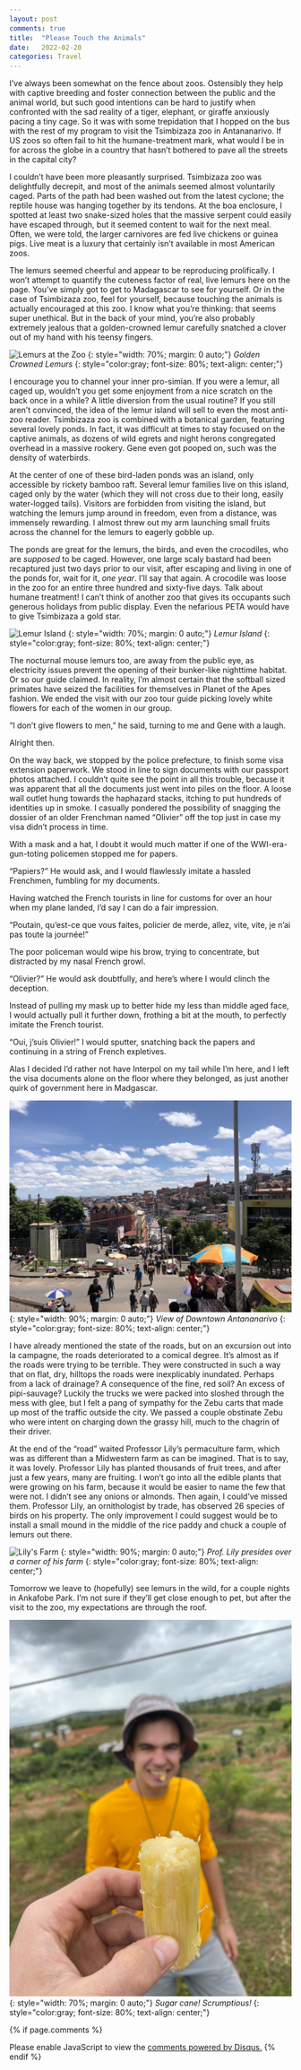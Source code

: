```yaml
---
layout: post
comments: true
title:  "Please Touch the Animals"
date:   2022-02-20
categories: Travel
---
```

I’ve always been somewhat on the fence about zoos. Ostensibly they help with captive breeding and foster connection between the public and the animal world, but such good intentions can be hard to justify when confronted with the sad reality of a tiger, elephant, or giraffe anxiously pacing a tiny cage. So it was with some trepidation that I hopped on the bus with the rest of my program to visit the Tsimbizaza zoo in Antananarivo. If US zoos so often fail to hit the humane-treatment mark, what would I be in for across the globe in a country that hasn’t bothered to pave all the streets in the capital city?

I couldn’t have been more pleasantly surprised. Tsimbizaza zoo was delightfully decrepit, and most of the animals seemed almost voluntarily caged. Parts of the path had been washed out from the latest cyclone; the reptile house was hanging together by its tendons. At the boa enclosure, I spotted at least two snake-sized holes that the massive serpent could easily have escaped through, but it seemed content to wait for the next meal. Often, we were told, the larger carnivores are fed live chickens or guinea pigs. Live meat is a luxury that certainly isn’t available in most American zoos.

The lemurs seemed cheerful and appear to be reproducing prolifically. I won’t attempt to quantify the cuteness factor of real, live lemurs here on the page. You’ve simply got to get to Madagascar to see for yourself. Or in the case of Tsimbizaza zoo, feel for yourself, because touching the animals is actually encouraged at this zoo. I know what you’re thinking: that seems super unethical. But in the back of your mind, you’re also probably extremely jealous that a golden-crowned lemur carefully snatched a clover out of my hand with his teensy fingers.

![Lemurs at the Zoo](/assets/zoolemurs.JPG)
{: style="width: 70%; margin: 0 auto;"}
*Golden Crowned Lemurs*
{: style="color:gray; font-size: 80%; text-align: center;"}

I encourage you to channel your inner pro-simian. If you were a lemur, all caged up, wouldn’t you get some enjoyment from a nice scratch on the back once in a while? A little diversion from the usual routine? If you still aren’t convinced, the idea of the lemur island will sell to even the most anti-zoo reader. Tsimbizaza zoo is combined with a botanical garden, featuring several lovely ponds. In fact, it was difficult at times to stay focused on the captive animals, as dozens of wild egrets and night herons congregated overhead in a massive rookery. Gene even got pooped on, such was the density of waterbirds. 

At the center of one of these bird-laden ponds was an island, only accessible by rickety bamboo raft. Several lemur families live on this island, caged only by the water (which they will not cross due to their long, easily water-logged tails). Visitors are forbidden from visiting the island, but watching the lemurs jump around in freedom, even from a distance, was immensely rewarding. I almost threw out my arm launching small fruits across the channel for the lemurs to eagerly gobble up. 

The ponds are great for the lemurs, the birds, and even the crocodiles, who are _supposed_ to be caged. However, one large scaly bastard had been recaptured just two days prior to our visit, after escaping and living in one of the ponds for, wait for it, _one year_. I’ll say that again. A crocodile was loose in the zoo for an entire three hundred and sixty-five days. Talk about humane treatment! I can’t think of another zoo that gives its occupants such generous holidays from public display. Even the nefarious PETA would have to give Tsimbizaza a gold star.

![Lemur Island](/assets/lemurisland.JPG)
{: style="width: 70%; margin: 0 auto;"}
*Lemur Island*
{: style="color:gray; font-size: 80%; text-align: center;"}

The nocturnal mouse lemurs too, are away from the public eye, as electricity issues prevent the opening of their bunker-like nighttime habitat. Or so our guide claimed. In reality, I’m almost certain that the softball sized primates have seized the facilities for themselves in Planet of the Apes fashion. We ended the visit with our zoo tour guide picking lovely white flowers for each of the women in our group.
 
“I don’t give flowers to men,” he said, turning to me and Gene with a laugh.

Alright then.

On the way back, we stopped by the police prefecture, to finish some visa extension paperwork. We stood in line to sign documents with our passport photos attached. I couldn’t quite see the point in all this trouble, because it was apparent that all the documents just went into piles on the floor. A loose wall outlet hung towards the haphazard stacks, itching to put hundreds of identities up in smoke. I casually pondered the possibility of snagging the dossier of an older Frenchman named “Olivier” off the top just in case my visa didn’t process in time.
 
With a mask and a hat, I doubt it would much matter if one of the WWI-era-gun-toting policemen stopped me for papers.
 
“Papiers?” He would ask, and I would flawlessly imitate a hassled Frenchmen, fumbling for my documents.

Having watched the French tourists in line for customs for over an hour when my plane landed, I’d say I can do a fair impression.
 
“Poutain, qu’est-ce que vous faites, policier de merde, allez, vite, vite, je n’ai pas toute la journée!”

The poor policeman would wipe his brow, trying to concentrate, but distracted by my nasal French growl.
 
“Olivier?” He would ask doubtfully, and here’s where I would clinch the deception.
 
Instead of pulling my mask up to better hide my less than middle aged face, I would actually pull it further down, frothing a bit at the mouth, to perfectly imitate the French tourist.

“Oui, j’suis Olivier!” I would sputter, snatching back the papers and continuing in a string of French expletives.

Alas I decided I’d rather not have Interpol on my tail while I’m here, and I left the visa documents alone on the floor where they belonged, as just another quirk of government here in Madgascar. 

![Downtown Antananarivo](/assets/marketview.JPG)
{: style="width: 90%; margin: 0 auto;"}
*View of Downtown Antananarivo*
{: style="color:gray; font-size: 80%; text-align: center;"}

I have already mentioned the state of the roads, but on an excursion out into la campagne, the roads deteriorated to a comical degree. It’s almost as if the roads were trying to be terrible. They were constructed in such a way that on flat, dry, hilltops the roads were inexplicably inundated. Perhaps from a lack of drainage? A consequence of the fine, red soil? An excess of pipi-sauvage? Luckily the trucks we were packed into sloshed through the mess with glee, but I felt a pang of sympathy for the Zebu carts that made up most of the traffic outside the city. We passed a couple obstinate Zebu who were intent on charging down the grassy hill, much to the chagrin of their driver.

At the end of the “road” waited Professor Lily’s permaculture farm, which was as different than a Midwestern farm as can be imagined. That is to say, it was lovely. Professor Lily has planted thousands of fruit trees, and after just a few years, many are fruiting. I won’t go into all the edible plants that were growing on his farm, because it would be easier to name the few that were not. I didn’t see any onions or almonds. Then again, I could’ve missed them. Professor Lily, an ornithologist by trade, has observed 26 species of birds on his property. The only improvement I could suggest would be to install a small mound in the middle of the rice paddy and chuck a couple of lemurs out there. 

![Lily's Farm](/assets/lilyfarm.JPG)
{: style="width: 90%; margin: 0 auto;"}
*Prof. Lily presides over a corner of his farm*
{: style="color:gray; font-size: 80%; text-align: center;"}

Tomorrow we leave to (hopefully) see lemurs in the wild, for a couple nights in Ankafobe Park. I’m not sure if they’ll get close enough to pet, but after the visit to the zoo, my expectations are through the roof. 

![Sugar Cane](/assets/sugarcane.JPG)
{: style="width: 70%; margin: 0 auto;"}
*Sugar cane! Scrumptious!*
{: style="color:gray; font-size: 80%; text-align: center;"}

{% if page.comments %}
<div id="disqus_thread"></div>
<script>
    /**
    *  RECOMMENDED CONFIGURATION VARIABLES: EDIT AND UNCOMMENT THE SECTION BELOW TO INSERT DYNAMIC VALUES FROM YOUR PLATFORM OR CMS.
    *  LEARN WHY DEFINING THESE VARIABLES IS IMPORTANT: https://disqus.com/admin/universalcode/#configuration-variables    */
    /*
    var disqus_config = function () {
    this.page.url = 'https://www.hughgabriel.com/Travel/2022/02/20/Please-Touch-the-Animals.html';  // Replace PAGE_URL with your page's canonical URL variable
    this.page.identifier = '/Travel/2022/02/20/Please-Touch-the-Animals.html'; // Replace PAGE_IDENTIFIER with your page's unique identifier variable
    };
    */
    (function() { // DON'T EDIT BELOW THIS LINE
    var d = document, s = d.createElement('script');
    s.src = 'https://hughsblog-1.disqus.com/embed.js';
    s.setAttribute('data-timestamp', +new Date());
    (d.head || d.body).appendChild(s);
    })();
</script>
<noscript>Please enable JavaScript to view the <a href="https://disqus.com/?ref_noscript">comments powered by Disqus.</a></noscript>
{% endif %}